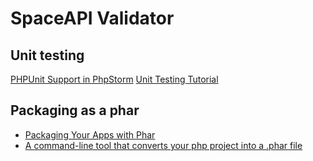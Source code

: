 SpaceAPI Validator
==================

Unit testing
------------

[PHPUnit Support in PhpStorm](http://youtu.be/wPVXgTl6f7w)
[Unit Testing Tutorial](https://jtreminio.com/2013/03/unit-testing-tutorial-introduction-to-phpunit/)

Packaging as a phar
-------------------

* [Packaging Your Apps with Phar](http://www.sitepoint.com/packaging-your-apps-with-phar/)
* [A command-line tool that converts your php project into a .phar file](https://github.com/cbednarski/pharcc)
